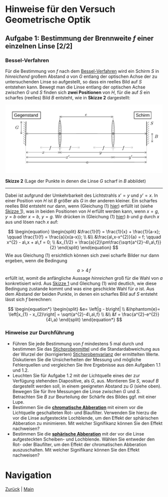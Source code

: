 # Hinweise für den Versuch Geometrische Optik

## Aufgabe 1: Bestimmung der Brennweite $f$ einer einzelnen Linse [2/2]

### Bessel-Verfahren

Für die Bestimmung von $f$ nach dem [Bessel-Verfahren](https://de.wikipedia.org/wiki/Bessel-Verfahren) wird ein Schirm $S$ in *hinreichend* großem Abstand $a$ von $G$ entlang der optischen Achse der zu untersuchenden Linse so aufgestellt, so dass ein reelles Bild auf $S$ entstehen kann. Bewegt man die Linse entlang der optischen Achse zwischen $G$ und $S$ finden sich **zwei Positionen** von $H$, für die auf $S$ ein scharfes (reelles) Bild $B$ entsteht, wie in **Skizze 2** dargestellt:

<img src="../figures/BesselVerfahren.png" width="900" style="zoom:100%;" />

**Skizze 2** (Lage der Punkte in denen die Linse $G$ scharf in $B$ abbildet)

---

Dabei ist aufgrund der Umkehrbarkeit des Lichtstrahls $x'=y$ und $y'=x$. In einer Position von $H$ ist $B$ größer als $G$ in der anderen kleiner. Ein scharfes reelles Bild entsteht nur dann, wenn (Gleichung (1) [hier](https://git.scc.kit.edu/etp-lehre/p1-for-students/-/blob/main/Geometrische_Optik/doc/Hinweise-Aufgabe-1.md)) erfüllt ist (siehe [Skizze 1](https://git.scc.kit.edu/etp-lehre/p1-for-students/-/raw/main/Geometrische_Optik/figures/Linsengleichung.png)), was in beiden Positionen von $H$ erfüllt werden kann, wenn $x=g$, $y=b$ oder $x=b$, $y=g$. Wir drücken in (Gleichung (1) [hier](https://git.scc.kit.edu/etp-lehre/p1-for-students/-/blob/main/Geometrische_Optik/doc/Hinweise-Aufgabe-1.md)) $b$ und $g$ durch $x$ aus und lösen nach $x$ auf:

$$
\begin{equation}
\begin{split}
&\frac{1}{f} = \frac{1}{x} + \frac{1}{a-x}; \qquad \frac{1}{f} = \frac{a}{x(a-x)}; \\
&\\
&\frac{a\,x-x^{2}}{a} = f; \qquad x^{2} - a\,x + a\,f = 0; \\
&x_{1/2} = \frac{a}{2}\pm\frac{\sqrt{a^{2}-4\,a\,f}}{2}
\end{split}
\end{equation}
$$
Wie aus Gleichung (1) ersichtlich können sich zwei scharfe Bilder nur dann ergeben, wenn die Bedingung

$$
\begin{equation*}
a>4\,f
\end{equation*}
$$
erfüllt ist, womit die anfängliche Aussage *hinreichen* groß für die Wahl von $a$ konkretisiert wird. Aus [Skizze 1](https://git.scc.kit.edu/etp-lehre/p1-for-students/-/raw/main/Geometrische_Optik/figures/Linsengleichung.png) und Gleichung (1) wird deutlich, wie diese Bedingung zustande kommt und was eine geschickte Wahl für $a$ ist. Aus dem Abstand der beiden Punkte, in denen ein scharfes Bild auf $S$ entsteht lässt sich $f$ berechnen: 

$$
\begin{equation*}
\begin{split}
&e= \left|g - b\right| \\
&\hphantom{e}= \left|x_{1} - x_{2}\right| = \sqrt{a^{2}-4\,a\,f} \\
&\\
&f = \frac{a^{2}-e^{2}}{4\,a}
\end{split}
\end{equation*}
$$

### Hinweise zur Durchführung

- Führen Sie jede Bestimmung von $f$ mindestens 5 mal durch und bestimmen Sie das [Stichprobenmittel](https://de.wikipedia.org/wiki/Stichprobenmittel) und die Standardabweichung aus der Wurzel der (korrigierten) [Stichprobenvarianz](https://de.wikipedia.org/wiki/Stichprobenvarianz_(Sch%C3%A4tzfunktion)) der ermittelten Werte. Diskutieren Sie die Unsicherheiten der Messung und mögliche Fehlerquellen und vergleichen Sie Ihre Ergebnisse aus den Aufgaben 1.1 und 1.2.
- Leuchten Sie für Aufgabe 1.2 mit der Lichtquelle eines der zur Verfügung stehenden Diapositive, als $G$, aus. Montieren Sie $S$, woauf $B$ dargestellt werden soll, in einem geeigneten Abstand zu $G$ (siehe oben). Bewegen Sie für Ihre Messungen die Linse zwischen $G$ und $S$. Betrachten Sie $B$ zur Beurteilung der Schärfe des Bildes ggf. mit einer Lupe. 
- Bestimmen Sie die **[chromatische Abberation](https://de.wikipedia.org/wiki/Chromatische_Aberration)** mit einem vor die Lichtquelle geschalteten Rot- und Blaufilter. Verwenden Sie hierzu die vor die Linse aufgesteckte Lochblende, um den Effekt der sphärischen Abberation zu minimieren. Mit welcher Signifikanz können Sie den Effekt nachweisen?
- Bestimmen Sie die **[sphärische Abberation](https://de.wikipedia.org/wiki/Abbildungsfehler#Sph%C3%A4rische_Aberration)** mit der vor die Linse aufgesteckten Scheiben- und Lochblende. Wählen Sie entweder den Rot- oder Blaufilter, um den Effekt der chromatischen Abberation auszuschalten. Mit welcher Signifikanz können Sie den Effekt nachweisen?

# Navigation

[Zurück](https://git.scc.kit.edu/etp-lehre/p1-for-students/-/blob/main/Geometrische_Optik/doc/Hinweise-Aufgabe-1.md) | [Main](https://git.scc.kit.edu/etp-lehre/p1-for-students/-/tree/main/Geometrische_Optik)

